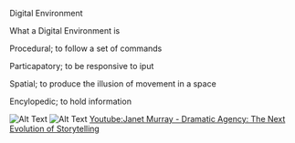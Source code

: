 Digital Environment 

<P>What a Digital Environment is
<P>Procedural; to follow a set of commands
<P>Particapatory; to be responsive to iput
<P>Spatial; to produce the illusion of movement in a space
<P>Encylopedic; to hold information

![Alt Text](https://trianglejump.files.wordpress.com/2016/09/7936-zork_i_-_the_great_underground_empire-1.png)
![Alt Text](https://steemitimages.com/0x0/https://steemitimages.com/DQmfRtr6Yr39jhMfn6MVFF2HC2adc4CQopw75cc8GrRwugL/PIC20021211110167299.gif)
[Youtube:Janet Murray - Dramatic Agency: The Next Evolution of Storytelling](https://www.youtube.com/watch?v=PyI_b_a_lNs&ab_channel=FutureofStoryTelling)
